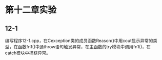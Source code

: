 # 第十二章实验

## 12-1

编写程序12-1.cpp，在Cexception类的成员函数Reason()中用cout显示异常的类型，在函数fn1()中通throw语句触发异常，在主函数的try模块中调用fn1()，在catch模块中捕获异常。
